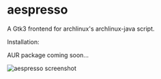 # aespresso
A Gtk3 frontend for archlinux's archlinux-java script.

Installation:

AUR package coming soon...

![aespresso screenshot](https://github.com/Rootyjr/aespresso/blob/master/aespresso.png)
